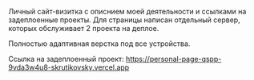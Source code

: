 Личный сайт-визитка с описнием моей деятельности и ссылками на задеплоенные проекты. Для страницы написан отдельный сервер, которых обслуживает 2 проекта на деплое. 

Полностью адаптивная верстка под все устройства.

Ссылка на задеплоенный проект: https://personal-page-qspp-9vda3w4u8-skrutikovsky.vercel.app
